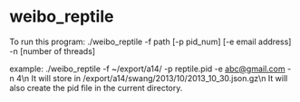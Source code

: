 weibo_reptile
=============

To run this program:
./weibo_reptile -f path [-p pid_num] [-e email address] -n [number of threads]

example: ./weibo_reptile -f ~/export/a14/ -p reptile.pid -e abc@gmail.com -n 4\n 
It will store in /export/a14/swang/2013/10/2013_10_30.json.gz\n
It will also create the pid file in the current directory. 
